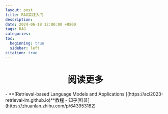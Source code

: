```yaml
---
layout: post
title: RAG实践入门
description: 
date: 2024-06-18 12:00:00 +0800
tags: RAG
categories: 
toc:
  beginning: true
  sidebar: left
citation: true
---
```

<h1 style="text-align: center;">阅读更多 </h1>
- **[Retrieval-based Language Models and Applications
](https://acl2023-retrieval-lm.github.io)**教程
- 知乎[科普​](https://zhuanlan.zhihu.com/p/643953182)